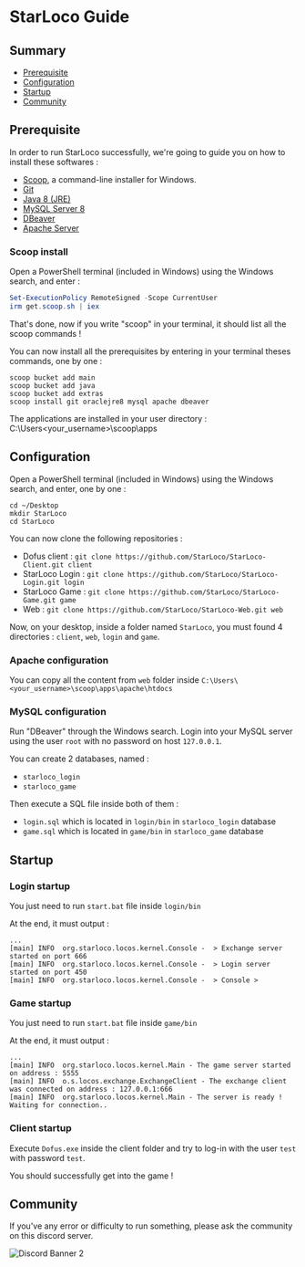 # StarLoco Guide

## Summary
- [Prerequisite](#prerequisiteg)
- [Configuration](#configuration)
- [Startup](#startup)
- [Community](#community)

## Prerequisite

In order to run StarLoco successfully, we're going to guide you on how to install these softwares :
- [Scoop](https://scoop.sh/), a command-line installer for Windows.
- [Git](https://git-scm.com/)
- [Java 8 (JRE)](https://www.java.com/fr/download/manual.jsp)
- [MySQL Server 8](https://dev.mysql.com/downloads/mysql/)
- [DBeaver](https://dbeaver.io/)
- [Apache Server](https://httpd.apache.org/download.cgi)

### Scoop install
Open a PowerShell terminal (included in Windows) using the Windows search, and enter :
```powershell
Set-ExecutionPolicy RemoteSigned -Scope CurrentUser
irm get.scoop.sh | iex
```
That's done, now if you write "scoop" in your terminal, it should list all the scoop commands !

You can now install all the prerequisites by entering in your terminal theses commands, one by one :
```
scoop bucket add main
scoop bucket add java
scoop bucket add extras
scoop install git oraclejre8 mysql apache dbeaver
```

The applications are installed in your user directory : C:\Users\<your_username>\scoop\apps

## Configuration

Open a PowerShell terminal (included in Windows) using the Windows search, and enter, one by one :
```
cd ~/Desktop
mkdir StarLoco
cd StarLoco
```


You can now clone the following repositories :
- Dofus client :
`git clone https://github.com/StarLoco/StarLoco-Client.git client`
- StarLoco Login :
`git clone https://github.com/StarLoco/StarLoco-Login.git login`
- StarLoco Game :
`git clone https://github.com/StarLoco/StarLoco-Game.git game`
- Web :
`git clone https://github.com/StarLoco/StarLoco-Web.git web`

Now, on your desktop, inside a folder named `StarLoco`, you must found 4 directories : `client`, `web`, `login` and `game`.

### Apache configuration

You can copy all the content from `web` folder inside `C:\Users\<your_username>\scoop\apps\apache\htdocs`

### MySQL configuration

Run "DBeaver" through the Windows search. Login into your MySQL server using the user `root` with no password on host `127.0.0.1`.

You can create 2 databases, named :
- `starloco_login`
- `starloco_game`

Then execute a SQL file inside both of them :
- `login.sql` which is located in `login/bin` in `starloco_login` database
- `game.sql` which is located in `game/bin` in `starloco_game` database

## Startup

### Login startup

You just need to run `start.bat` file inside `login/bin`

At the end, it must output :
```
...
[main] INFO  org.starloco.locos.kernel.Console -  > Exchange server started on port 666
[main] INFO  org.starloco.locos.kernel.Console -  > Login server started on port 450
[main] INFO  org.starloco.locos.kernel.Console -  > Console >
```

### Game startup
You just need to run `start.bat` file inside `game/bin`

At the end, it must output :
```
...
[main] INFO  org.starloco.locos.kernel.Main - The game server started on address : 5555
[main] INFO  o.s.locos.exchange.ExchangeClient - The exchange client was connected on address : 127.0.0.1:666
[main] INFO  org.starloco.locos.kernel.Main - The server is ready ! Waiting for connection..
```

### Client startup

Execute `Dofus.exe` inside the client folder and try to log-in with the user `test` with password `test`.

You should successfully get into the game !

## Community

If you've any error or difficulty to run something, please ask the community on this discord server.

![Discord Banner 2](https://discordapp.com/api/guilds/856945561421086730/widget.png?style=banner2)




